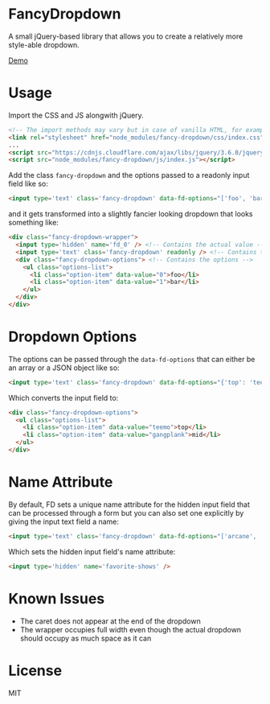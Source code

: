 # FancyDropdown

A small jQuery-based library that allows you to create a relatively more style-able dropdown.

[Demo](https://basilmeer.github.io/fancy-dropdown/)

# Usage

Import the CSS and JS alongwith jQuery.

```html
<!-- The import methods may vary but in case of vanilla HTML, for example: -->
<link rel="stylesheet" href="node_modules/fancy-dropdown/css/index.css">
...
<script src="https://cdnjs.cloudflare.com/ajax/libs/jquery/3.6.0/jquery.min.js"></script>
<script src="node_modules/fancy-dropdown/js/index.js"></script>
```

Add the class `fancy-dropdown` and the options passed to a readonly input field like so:

```html
<input type='text' class='fancy-dropdown' data-fd-options="['foo', 'bar']" readonly />
```

and it gets transformed into a slightly fancier looking dropdown that looks something like:

```html
<div class="fancy-dropdown-wrapper">
  <input type='hidden' name='fd_0' /> <!-- Contains the actual value -->
  <input type='text' class='fancy-dropdown' readonly /> <!-- Contains the visible value -->
  <div class="fancy-dropdown-options"> <!-- Contains the options -->
    <ul class="options-list">
      <li class="option-item" data-value="0">foo</li>
      <li class="option-item" data-value="1">bar</li>
    </ul>
  </div>
</div>
```

# Dropdown Options

The options can be passed through the `data-fd-options` that can either be an array or a JSON object like so:

```html
<input type='text' class='fancy-dropdown' data-fd-options="{'top': 'teemo', 'mid': 'gangplank'}" name="favorite-champions" readonly />
```

Which converts the input field to:

```html
<div class="fancy-dropdown-options">
  <ul class="options-list">
    <li class="option-item" data-value="teemo">top</li>
    <li class="option-item" data-value="gangplank">mid</li>
  </ul>
</div>
```

# Name Attribute

By default, FD sets a unique name attribute for the hidden input field that can be processed through a form but you can also set one explicitly by giving the input text field a name:

```html
<input type='text' class='fancy-dropdown' data-fd-options="['arcane', 'cowboy bebop']" name="favorite-shows" readonly />
```

Which sets the hidden input field's name attribute:

```html
<input type='hidden' name='favorite-shows' />
```

# Known Issues
* The caret does not appear at the end of the dropdown
* The wrapper occupies full width even though the actual dropdown should occupy as much space as it can

# License
MIT
